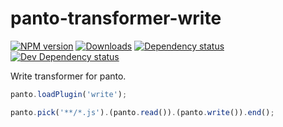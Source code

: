 # panto-transformer-write

[![NPM version][npm-image]][npm-url] [![Downloads][downloads-image]][npm-url] [![Dependency status][david-dm-image]][david-dm-url] [![Dev Dependency status][david-dm-dev-image]][david-dm-dev-url]

Write transformer for panto.

```js
panto.loadPlugin('write');

panto.pick('**/*.js').(panto.read()).(panto.write()).end();
```

[npm-url]: https://npmjs.org/package/panto-transformer-write
[downloads-image]: http://img.shields.io/npm/dm/panto-transformer-write.svg
[npm-image]: http://img.shields.io/npm/v/panto-transformer-write.svg
[david-dm-url]:https://david-dm.org/pantojs/panto-transformer-write
[david-dm-image]:https://david-dm.org/pantojs/panto-transformer-write.svg
[david-dm-dev-url]:https://david-dm.org/pantojs/panto-transformer-write#info=devDependencies
[david-dm-dev-image]:https://david-dm.org/pantojs/panto-transformer-write/dev-status.svg